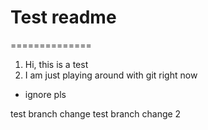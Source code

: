 # Test readme
==============
1. Hi, this is a test
2. I am just playing around with git right now
- ignore pls

test branch change
test branch change 2